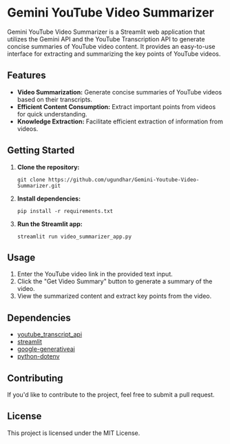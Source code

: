 # Gemini YouTube Video Summarizer


Gemini YouTube Video Summarizer is a Streamlit web application that utilizes the Gemini API and the YouTube Transcription API to generate concise summaries of YouTube video content. It provides an easy-to-use interface for extracting and summarizing the key points of YouTube videos.

## Features
- **Video Summarization:** Generate concise summaries of YouTube videos based on their transcripts.
- **Efficient Content Consumption:** Extract important points from videos for quick understanding.
- **Knowledge Extraction:** Facilitate efficient extraction of information from videos.

## Getting Started
1. **Clone the repository:** 
    ```
    git clone https://github.com/ugundhar/Gemini-Youtube-Video-Summarizer.git
    ```
2. **Install dependencies:** 
    ```
    pip install -r requirements.txt
    ```
3. **Run the Streamlit app:** 
    ```
    streamlit run video_summarizer_app.py
    ```

## Usage
1. Enter the YouTube video link in the provided text input.
2. Click the "Get Video Summary" button to generate a summary of the video.
3. View the summarized content and extract key points from the video.

## Dependencies
- [youtube_transcript_api](https://github.com/jdepoix/youtube-transcript-api)
- [streamlit](https://github.com/streamlit/streamlit)
- [google-generativeai](https://github.com/google-research/google-research/tree/master/gemini/generativeai)
- [python-dotenv](https://github.com/theskumar/python-dotenv)

## Contributing
If you'd like to contribute to the project, feel free to submit a pull request.

## License
This project is licensed under the MIT License.
